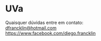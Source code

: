 UVa
===
Quaisquer dúvidas entre em contato:<br>
dfrancklin@hotmail.com<br>
https://www.facebook.com/diego.francklin
